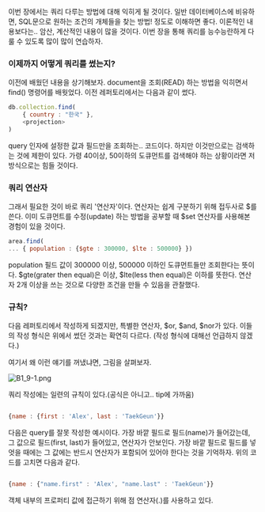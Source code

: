 이번 장에서는 쿼리 다루는 방법에 대해 익히게 될 것이다.
일반 데이터베이스에 비유하면, SQL문으로 원하는 조건의 개체들을 찾는 방법! 정도로 이해하면 좋다.
이론적인 내용보다는.. 암산, 계산적인 내용이 많을 것이다.
이번 장을 통해 쿼리를 능수능란하게 다룰 수 있도록 많이 많이 연습하자.

### 이제까지 어떻게 쿼리를 썼는지?
이전에 배웠던 내용을 상기해보자. 
document을 조회(READ) 하는 방법을 익히면서 find() 명령어를 배웟었다.
이전 레퍼토리에서는 다음과 같이 썼다.

```javascript
db.collection.find(
    { country : "한국" }, 
    <projection>
)
```
query 인자에 설정한 값과 필드만을 조회하는.. 코드이다.
하지만 이것만으로는 검색하는 것에 제한이 있다.
가령 40이상, 50이하의 도큐먼트를 검색해야 하는 상황이라면 저 방식으로는 힘들 것이다.

### 쿼리 연산자
그래서 필요한 것이 바로 쿼리 '연산자'이다.
연산자는 쉽게 구분하기 위해 접두사로 $를 쓴다.
이미 도큐먼트를 수정(update) 하는 방법을 공부할 때 $set 연산자를 사용해본 경험이 있을 것이다.

```javascript
area.find(
... { population : {$gte : 300000, $lte : 500000} })
```

population 필드 값이 300000 이상, 500000 이하인 도큐먼트들만 조회한다는 뜻이다.
$gte(grater then equal)은 이상, $lte(less then equal)은 이하를 뜻한다.
연산자 2개 이상을 쓰는 것으로 다양한 조건을 만들 수 있음을 관찰했다.

### 규칙?
다음 레퍼토리에서 작성하게 되겠지만,
특별한 연산자, $or, $and, $nor가 있다.
이들의 작성 형식은 위에서 썼던 것과는 확연히 다르다.
(작성 형식에 대해선 언급하지 않겠다.)

여기서 왜 이런 얘기를 꺼냈냐면, 그림을 살펴보자.

<img src="#" alt="B1_9-1.png" />

쿼리 작성에는 일련의 규칙이 있다.(공식은 아니고.. tip에 가까움)

```javascript

{name : {first : 'Alex', last : 'TaekGeun'}}

```

다음은 query를 잘못 작성한 예시이다.
가장 바깥 필드로 필드(name)가 들어갔는데, 그 값으로 필드(first, last)가 들어있고, 연산자가 안보인다.
가장 바깥 필드로 필드를 넣엇을 때에는 그 값에는 반드시 연산자가 포함되어 있어야 한다는 것을 기억하자.
위의 코드를 고치면 다음과 같다.

```javascript

{name : {"name.first" : 'Alex', "name.last" : 'TaekGeun'}}

```
객체 내부의 프로퍼티 값에 접근하기 위해 점 연산자(.)를 사용하고 있다.


